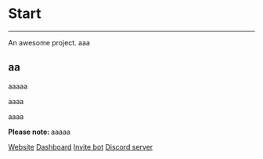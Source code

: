 # Start

---

An awesome project.
aaa

## aa

<p class="success">  aaaaa

<p class="tip">  aaaa

<p class="warn"> aaaa

<p class="warn danger">  <strong> Please note: </strong> aaaaa

<div class="a-btn-list">
 <a target="_blank" href="https://tickets.bot" class="btn external">Website</a>
 <a target="_blank" href="https://dashboard.tickets.bot" class="btn external">Dashboard</a>
 <a target="_blank" href="https://tickets.bot/invite" class="btn external">Invite bot</a>
 <a target="_blank" href="https://discord.gg/ticketsbot" class="btn external">Discord server</a>
</div>
